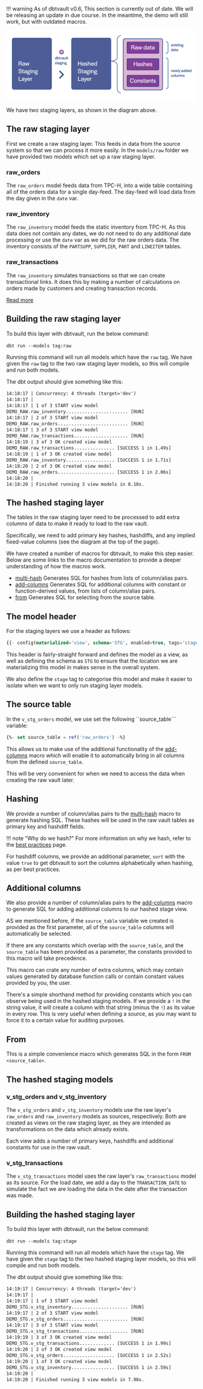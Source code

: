 !!! warning
    As of dbtvault v0.6, This section is currently out of date. We will be releasing an update in due course. 
    In the meantime, the demo will still work, but with outdated macros.

![alt text](../assets/images/staging.png "Staging from a raw table to the raw vault")

We have two staging layers, as shown in the diagram above.

## The raw staging layer

First we create a raw staging layer. This feeds in data from the source system so that we can process it
more easily. In the ```models/raw``` folder we have provided two models which set up a raw staging layer.

### raw_orders

The ```raw_orders``` model feeds data from TPC-H, into a wide table containing all of the orders data
for a single day-feed. The day-feed will load data from the day given in the ```date``` var. 

### raw_inventory

The ```raw_inventory``` model feeds the static inventory from TPC-H. As this data does not contain any dates,
we do not need to do any additional date processing or use the ```date``` var as we did for the raw orders data.
The inventory consists of the ```PARTSUPP```, ```SUPPLIER```, ```PART``` and ```LINEITEM``` tables.

### raw_transactions

The ```raw_inventory``` simulates transactions so that we can create transactional links. It does this by
making a number of calculations on orders made by customers and creating transaction records.

[Read more](we_tpch_profile.md#transactions)

## Building the raw staging layer

To build this layer with dbtvault, run the below command:

```dbt run --models tag:raw```

Running this command will run all models which have the ``raw`` tag. We have given the ```raw``` tag to the
two raw staging layer models, so this will compile and run both models.

The dbt output should give something like this:

```shell
14:18:17 | Concurrency: 4 threads (target='dev')
14:18:17 | 
14:18:17 | 1 of 3 START view model DEMO_RAW.raw_inventory....................... [RUN]
14:18:17 | 2 of 3 START view model DEMO_RAW.raw_orders.......................... [RUN]
14:18:17 | 3 of 3 START view model DEMO_RAW.raw_transactions.................... [RUN]
14:18:19 | 3 of 3 OK created view model DEMO_RAW.raw_transactions............... [SUCCESS 1 in 1.49s]
14:18:19 | 1 of 3 OK created view model DEMO_RAW.raw_inventory.................. [SUCCESS 1 in 1.71s]
14:18:20 | 2 of 3 OK created view model DEMO_RAW.raw_orders..................... [SUCCESS 1 in 2.06s]
14:18:20 | 
14:18:20 | Finished running 3 view models in 8.10s.

```

## The hashed staging layer

The tables in the raw staging layer need to be processed to add extra columns of data to make it ready 
to load to the raw vault. 

Specifically, we need to add primary key hashes, hashdiffs, and any implied fixed-value columns 
(see the diagram at the top of the page).

We have created a number of macros for dbtvault, to make this step easier. Below are some links to
the macro documentation to provide a deeper understanding of how the macros work. 

- [multi-hash](../macros.md#multi_hash) Generates SQL for hashes from lists of column/alias pairs.
- [add-columns](../macros.md#add_columns) Generates SQL for additional columns with constant or function-derived values, 
from lists of column/alias pairs.
- [from](../macros.md#from) Generates SQL for selecting from the source table.

## The model header

For the staging layers we use a header as follows:

```sql
{{- config(materialized='view', schema='STG', enabled=true, tags='stage') -}}
```

This header is fairly-straight forward and defines the model as a view, as well as defining the schema as ```STG```
to ensure that the location we are materializing this model in makes sense in the overall system.

We also define the ```stage``` tag to categorise this model and make it easier to isolate when
we want to only run staging layer models.

## The source table

In the ```v_stg_orders``` model, we use set the following ``source_table``` variable:

```sql
{%- set source_table = ref('raw_orders') -%}
```

This allows us to make use of the additional functionality of the [add-columns](../macros.md#add_columns) macro
which will enable it to automatically bring in all columns from the defined ```source_table```.

This will be very convenient for when we need to access the data when creating the raw vault later. 

## Hashing

We provide a number of column/alias pairs to the [multi-hash](../macros.md#multi_hash) macro
to generate hashing SQL. These hashes will be used in the raw vault tables as primary key 
and hashdiff fields. 

!!! note "Why do we hash?"
    For more information on why we hash, refer to the [best practices](../best_practices.md#why-do-we-hash) page.

For hashdiff columns, we provide an additional parameter, ```sort``` with the value ```true``` to get 
dbtvault to sort the columns alphabetically when hashing, as per best practices. 

## Additional columns

We also provide a number of column/alias pairs to the [add-columns](../macros.md#add_columns) macro
to generate SQL for adding additional columns to our hashed stage view.

AS we mentioned before, if the ```source_table``` variable we created is provided as the first parameter,
all of the ```source_table``` columns will automatically be selected.

If there are any constants which overlap with the ```source_table```, and the ```source_table``` has been
provided as a parameter, the constants provided to this macro will take precedence.

This macro can crate any number of extra columns, which may contain values generated by database function calls
or contain constant values provided by you, the user.

There's a simple shorthand method for providing constants which you can observe being used in the hashed 
staging models. If we provide a ```!``` in the string value, it will create a column with that string 
(minus the ```!```) as its value in every row. This is very useful when defining a source,
as you may want to force it to a certain value for auditing purposes. 

## From

This is a simple convenience macro which generates SQL in the form ```FROM <source_table>```.

## The hashed staging models

### v_stg_orders and v_stg_inventory

The ```v_stg_orders``` and ```v_stg_inventory``` models use the raw layer's ```raw_orders``` and ```raw_inventory``` 
models as sources, respectively. Both are created as views on the raw staging layer, as they are intended as
transformations on the data which already exists.

Each view adds a number of primary keys, hashdiffs and additional constants for use in the raw vault.

### v_stg_transactions

The ```v_stg_transactions``` model uses the raw layer's ```raw_transactions``` model as its source.
For the load date, we add a day to the ```TRANSACTION_DATE``` to simulate the fact we are loading the data in the date 
after the transaction was made.

## Building the hashed staging layer

To build this layer with dbtvault, run the below command:

```dbt run --models tag:stage```

Running this command will run all models which have the ``stage`` tag. We have given the ```stage``` tag to the
two hashed staging layer models, so this will compile and run both models.

The dbt output should give something like this:

```shell
14:19:17 | Concurrency: 4 threads (target='dev')
14:19:17 | 
14:19:17 | 1 of 3 START view model DEMO_STG.v_stg_inventory..................... [RUN]
14:19:17 | 2 of 3 START view model DEMO_STG.v_stg_orders........................ [RUN]
14:19:17 | 3 of 3 START view model DEMO_STG.v_stg_transactions.................. [RUN]
14:19:19 | 3 of 3 OK created view model DEMO_STG.v_stg_transactions............. [SUCCESS 1 in 1.99s]
14:19:20 | 2 of 3 OK created view model DEMO_STG.v_stg_orders................... [SUCCESS 1 in 2.52s]
14:19:20 | 1 of 3 OK created view model DEMO_STG.v_stg_inventory................ [SUCCESS 1 in 2.59s]
14:19:20 | 
14:19:20 | Finished running 3 view models in 7.98s.
```